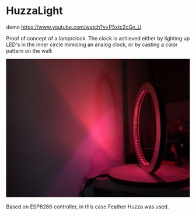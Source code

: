 # HuzzaLight

demo https://www.youtube.com/watch?v=P5xtc2cGn_U

Proof of concept of a lamp/clock. The clock is achieved either by lighting up LED's in the inner circle mimicing an analog clock, or by casting a color pattern on the wall:

![alt text](https://raw.githubusercontent.com/anatolyilin/HuzzaLight/master/lamp3.jpeg)

Based on ESP8266 controller, in this case Feather Huzza was used. 
